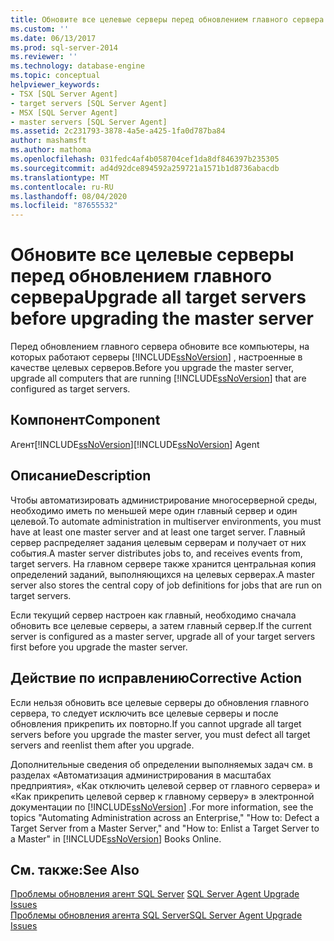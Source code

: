 ```yaml
---
title: Обновите все целевые серверы перед обновлением главного сервера | Документация Майкрософт
ms.custom: ''
ms.date: 06/13/2017
ms.prod: sql-server-2014
ms.reviewer: ''
ms.technology: database-engine
ms.topic: conceptual
helpviewer_keywords:
- TSX [SQL Server Agent]
- target servers [SQL Server Agent]
- MSX [SQL Server Agent]
- master servers [SQL Server Agent]
ms.assetid: 2c231793-3878-4a5e-a425-1fa0d787ba84
author: mashamsft
ms.author: mathoma
ms.openlocfilehash: 031fedc4af4b058704cef1da8df846397b235305
ms.sourcegitcommit: ad4d92dce894592a259721a1571b1d8736abacdb
ms.translationtype: MT
ms.contentlocale: ru-RU
ms.lasthandoff: 08/04/2020
ms.locfileid: "87655532"
---
```

# <a name="upgrade-all-target-servers-before-upgrading-the-master-server"></a><span data-ttu-id="bd419-102">Обновите все целевые серверы перед обновлением главного сервера</span><span class="sxs-lookup"><span data-stu-id="bd419-102">Upgrade all target servers before upgrading the master server</span></span>
  <span data-ttu-id="bd419-103">Перед обновлением главного сервера обновите все компьютеры, на которых работают серверы [!INCLUDE[ssNoVersion](../../includes/ssnoversion-md.md)] , настроенные в качестве целевых серверов.</span><span class="sxs-lookup"><span data-stu-id="bd419-103">Before you upgrade the master server, upgrade all computers that are running [!INCLUDE[ssNoVersion](../../includes/ssnoversion-md.md)] that are configured as target servers.</span></span>  
  
## <a name="component"></a><span data-ttu-id="bd419-104">Компонент</span><span class="sxs-lookup"><span data-stu-id="bd419-104">Component</span></span>  
 <span data-ttu-id="bd419-105">Агент[!INCLUDE[ssNoVersion](../../includes/ssnoversion-md.md)]</span><span class="sxs-lookup"><span data-stu-id="bd419-105">[!INCLUDE[ssNoVersion](../../includes/ssnoversion-md.md)] Agent</span></span>  
  
## <a name="description"></a><span data-ttu-id="bd419-106">Описание</span><span class="sxs-lookup"><span data-stu-id="bd419-106">Description</span></span>  
 <span data-ttu-id="bd419-107">Чтобы автоматизировать администрирование многосерверной среды, необходимо иметь по меньшей мере один главный сервер и один целевой.</span><span class="sxs-lookup"><span data-stu-id="bd419-107">To automate administration in multiserver environments, you must have at least one master server and at least one target server.</span></span> <span data-ttu-id="bd419-108">Главный сервер распределяет задания целевым серверам и получает от них события.</span><span class="sxs-lookup"><span data-stu-id="bd419-108">A master server distributes jobs to, and receives events from, target servers.</span></span> <span data-ttu-id="bd419-109">На главном сервере также хранится центральная копия определений заданий, выполняющихся на целевых серверах.</span><span class="sxs-lookup"><span data-stu-id="bd419-109">A master server also stores the central copy of job definitions for jobs that are run on target servers.</span></span>  
  
 <span data-ttu-id="bd419-110">Если текущий сервер настроен как главный, необходимо сначала обновить все целевые серверы, а затем главный сервер.</span><span class="sxs-lookup"><span data-stu-id="bd419-110">If the current server is configured as a master server, upgrade all of your target servers first before you upgrade the master server.</span></span>  
  
## <a name="corrective-action"></a><span data-ttu-id="bd419-111">Действие по исправлению</span><span class="sxs-lookup"><span data-stu-id="bd419-111">Corrective Action</span></span>  
 <span data-ttu-id="bd419-112">Если нельзя обновить все целевые серверы до обновления главного сервера, то следует исключить все целевые серверы и после обновления прикрепить их повторно.</span><span class="sxs-lookup"><span data-stu-id="bd419-112">If you cannot upgrade all target servers before you upgrade the master server, you must defect all target servers and reenlist them after you upgrade.</span></span>  
  
 <span data-ttu-id="bd419-113">Дополнительные сведения об определении выполняемых задач см. в разделах «Автоматизация администрирования в масштабах предприятия», «Как отключить целевой сервер от главного сервера» и «Как прикрепить целевой сервер к главному серверу» в электронной документации по [!INCLUDE[ssNoVersion](../../includes/ssnoversion-md.md)] .</span><span class="sxs-lookup"><span data-stu-id="bd419-113">For more information, see the topics "Automating Administration across an Enterprise," "How to: Defect a Target Server from a Master Server," and "How to: Enlist a Target Server to a Master" in [!INCLUDE[ssNoVersion](../../includes/ssnoversion-md.md)] Books Online.</span></span>  
  
## <a name="see-also"></a><span data-ttu-id="bd419-114">См. также:</span><span class="sxs-lookup"><span data-stu-id="bd419-114">See Also</span></span>  
 <span data-ttu-id="bd419-115">[Проблемы обновления агент SQL Server](../../../2014/sql-server/install/sql-server-agent-upgrade-issues.md) </span><span class="sxs-lookup"><span data-stu-id="bd419-115">[SQL Server Agent Upgrade Issues](../../../2014/sql-server/install/sql-server-agent-upgrade-issues.md) </span></span>  
 [<span data-ttu-id="bd419-116">Проблемы обновления агента SQL Server</span><span class="sxs-lookup"><span data-stu-id="bd419-116">SQL Server Agent Upgrade Issues</span></span>](../../../2014/sql-server/install/sql-server-agent-upgrade-issues.md)  
  
  

